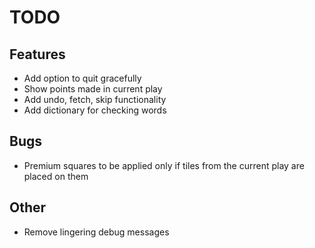 # TODO

## Features
* Add option to quit gracefully
* Show points made in current play
* Add undo, fetch, skip functionality
* Add dictionary for checking words

## Bugs
* Premium squares to be applied only if tiles from the current play are placed on them

## Other
* Remove lingering debug messages
